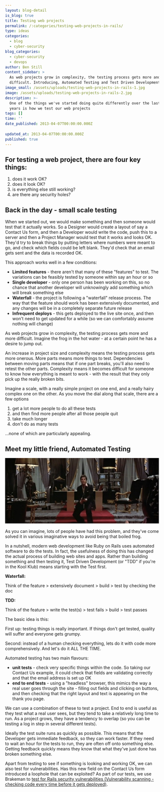 ```yaml
---
layout: blog-detail
is_blog: true
title: Testing web projects
permalink: /:categories/testing-web-projects-in-rails/
type: ideas
categories:
  - blog
  - cyber-security
blog_categories:
  - cyber-security
  - devops
author: Ben Still
content_sidebar: >
  As web projects grow in complexity, the testing process gets more and more
  difficult. Introducing, Automated Testing and Test Driven Development (TDD).
image_small: /assets/uploads/testing-web-projects-in-rails-1.jpg
image: /assets/uploads/testing-web-projects-in-rails-2.jpg
description: >-
  One of the things we've started doing quite differently over the last few
  years is how we test our web projects
tags: []
time: ''
date_published: 2013-04-07T00:00:00.000Z

updated_at: 2013-04-07T00:00:00.000Z
published: true
---
```


## For testing a web project, there are four key things:

1. does it work OK?
2. does it look OK?
3. is everything else still working?
4. are there any security holes?

## Back in the day - small scale testing

When we started out, we would make something and then someone would test that it actually works. So a Designer would create a layout of say a Contact Us form, and then a Developer would write the code, push this to a server and then a Project Manager would test that it works and looks OK. They'd try to break things by putting letters where numbers were meant to go, and check which fields could be left blank. They'd check that an email gets sent and the data is recorded OK.

This approach works well in a few conditions:

* **Limited features** - there aren't that many of these "features" to test. The variations can be feasibly tested by someone within say an hour or so
* **Single developer** - only one person has been working on this, so no chance that another developer will unknowingly add something which will break something else
* **Waterfall** - the project is following a "waterfall" release process. The way that the feature should work has been extensively documented, and any changes will be in a completely separate future release
* **Infrequent deploys** - this gets deployed to the live site once, and then won't need to get updated for a while (so we can comfortably assume nothing will change)

As web projects grow in complexity, the testing process gets more and more difficult. Imagine the frog in the hot water - at a certain point he has a desire to jump out.

An increase in project size and complexity means the testing process gets more onerous. More parts means more things to test. Dependencies between moving parts means that if one part breaks, you'll also need to retest the other parts. Complexity means it becomes difficult for someone to know how everything is meant to work - with the result that they only pick up the really broken bits.

Imagine a scale, with a really simple project on one end, and a really hairy complex one on the other. As you move the dial along that scale, there are a few options

1. get a lot more people to do all these tests
2. and then find more people after all those people quit
3. take much longer
4. don't do as many tests

…none of which are particularly appealing.

## Meet my little friend, Automated Testing

![my little friend](/assets/uploads/2013/my-little-friend.jpg)

As you can imagine, lots of people have had this problem, and they've come solved it in various imaginative ways to avoid being that boiled frog.

In a nutshell, modern web development like Ruby on Rails uses automated software to do the tests. In fact, the usefulness of doing this has changed the actual process of building web sites and apps. Rather than building something and then testing it, Test Driven Development (or "TDD" if you're in the Kool Klub) means starting with the Test first.

**Waterfall:**

Think of the feature > extensively document > build > test by checking the doc

**TDD:**

Think of the feature > write the test(s) > test fails > build > test passes

The basic idea is this:

First up: testing things is really important. If things don't get tested, quality will suffer and everyone gets grumpy.

Second: instead of a human checking everything, lets do it with code more comprehensively. And let's do it ALL THE TIME.

Automated testing has two main flavours:

* **unit tests** - check very specific things within the code. So taking our Contact Us example, it could check that fields are validating correctly and that the email address is set up OK
* **end to end tests** - using a "headless" browser, this mimics the way a real user goes through the site - filling out fields and clicking on buttons, and then checking that the right layout and text is appearing on the thank you page.

We can use a combination of these to test a project. End to end is useful as they test what a real user sees, but they tend to take a relatively long time to run. As a project grows, they have a tendency to overlap (so you can be testing a log in step in several different tests).

Ideally the test suite runs as quickly as possible. This means that the Developer gets immediate feedback, so they can work faster. If they need to wait an hour for the tests to run, they are often off onto something else. Getting feedback quickly means they know that what they've just done has broken something else.

Apart from testing to see if something is looking and working OK, we can also test for vulnerabilities. Has this new field on the Contact Us form introduced a loophole that can be exploited? As part of our tests, we use Brakeman to [test for Rails security vulnerabilities (Vulnerability scanning - checking code every time before it gets deployed)](/blog/cyber-security/vulnerability-scanning-ruby-on-rails/).
